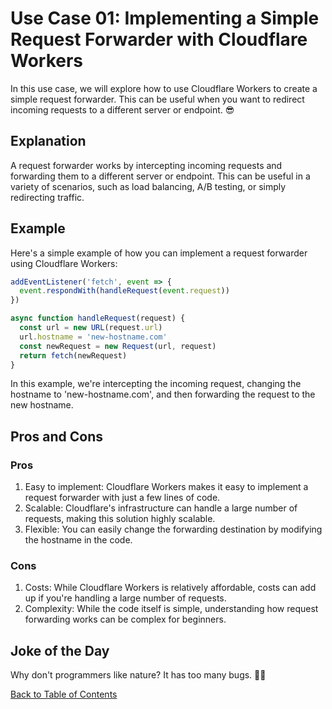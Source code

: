 # Use Case 01: Implementing a Simple Request Forwarder with Cloudflare Workers

In this use case, we will explore how to use Cloudflare Workers to create a simple request forwarder. This can be useful when you want to redirect incoming requests to a different server or endpoint. 😎

## Explanation

A request forwarder works by intercepting incoming requests and forwarding them to a different server or endpoint. This can be useful in a variety of scenarios, such as load balancing, A/B testing, or simply redirecting traffic.

## Example

Here's a simple example of how you can implement a request forwarder using Cloudflare Workers:

```javascript
addEventListener('fetch', event => {
  event.respondWith(handleRequest(event.request))
})

async function handleRequest(request) {
  const url = new URL(request.url)
  url.hostname = 'new-hostname.com'
  const newRequest = new Request(url, request)
  return fetch(newRequest)
}
```

In this example, we're intercepting the incoming request, changing the hostname to 'new-hostname.com', and then forwarding the request to the new hostname.

## Pros and Cons

### Pros

1. Easy to implement: Cloudflare Workers makes it easy to implement a request forwarder with just a few lines of code.
2. Scalable: Cloudflare's infrastructure can handle a large number of requests, making this solution highly scalable.
3. Flexible: You can easily change the forwarding destination by modifying the hostname in the code.

### Cons

1. Costs: While Cloudflare Workers is relatively affordable, costs can add up if you're handling a large number of requests.
2. Complexity: While the code itself is simple, understanding how request forwarding works can be complex for beginners.

## Joke of the Day

Why don't programmers like nature? It has too many bugs. 🐛😂

[Back to Table of Contents](./table_of_contents.md)